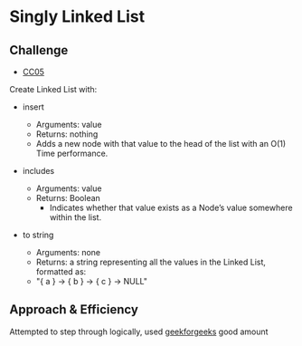 # Singly Linked List

## Challenge

- [CC05](https://canvas.instructure.com/courses/5233640/assignments/32144422)
<!-- [good youtube](https://www.youtube.com/watch?v=Hj_rA0dhr2I) -->
Create Linked List  with:

- insert
  - Arguments: value
  - Returns: nothing
  - Adds a new node with that value to the head of the list with an O(1) Time performance.

- includes
  - Arguments: value
  - Returns: Boolean
    - Indicates whether that value exists as a Node’s value somewhere within the list.

- to string
  - Arguments: none
  - Returns: a string representing all the values in the Linked List, formatted as:
  - "{ a } -> { b } -> { c } -> NULL"

## Approach & Efficiency

  Attempted to step through logically, used [geekforgeeks](www.geekforgeeks.org) good amount
